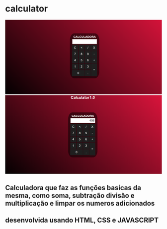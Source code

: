 # calculator


![CALCULATOR](assets/calculator01.png)
![CALCULATOR](assets/calculator02.png)


## Calculadora que faz as funções basicas da mesma, como soma, subtração divisão e multiplicação e limpar os numeros adicionados

## desenvolvida usando HTML, CSS e JAVASCRIPT

